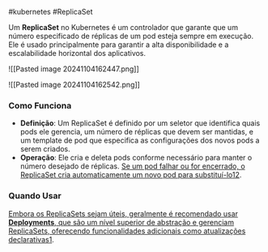 #kubernetes #ReplicaSet

Um **ReplicaSet** no Kubernetes é um controlador que garante que um número especificado de réplicas de um pod esteja sempre em execução. Ele é usado principalmente para garantir a alta disponibilidade e a escalabilidade horizontal dos aplicativos.

![[Pasted image 20241104162447.png]]

![[Pasted image 20241104162542.png]]
### Como Funciona

- **Definição**: Um ReplicaSet é definido por um seletor que identifica quais pods ele gerencia, um número de réplicas que devem ser mantidas, e um template de pod que especifica as configurações dos novos pods a serem criados.
- **Operação**: Ele cria e deleta pods conforme necessário para manter o número desejado de réplicas. [Se um pod falhar ou for encerrado, o ReplicaSet cria automaticamente um novo pod para substituí-lo](https://kubernetes.io/pt-br/docs/concepts/workloads/controllers/replicaset/)[1](https://kubernetes.io/pt-br/docs/concepts/workloads/controllers/replicaset/)[2](https://www.clubedolinux.com.br/como-usar-replicasets-para-escalabilidade-no-kubernetes-conceito-e-beneficios/).

### Quando Usar

[Embora os ReplicaSets sejam úteis, geralmente é recomendado usar **Deployments**, que são um nível superior de abstração e gerenciam ReplicaSets, oferecendo funcionalidades adicionais como atualizações declarativas](https://kubernetes.io/pt-br/docs/concepts/workloads/controllers/replicaset/)[1](https://kubernetes.io/pt-br/docs/concepts/workloads/controllers/replicaset/).